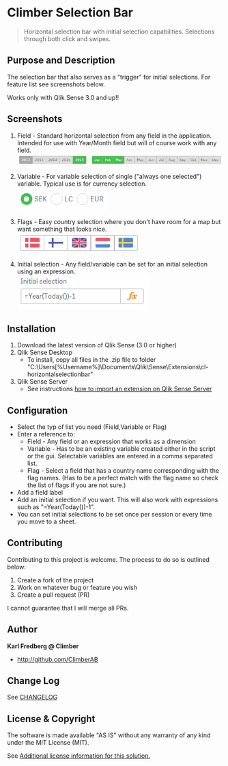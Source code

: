 # Climber Selection Bar
> Horizontal selection bar with initial selection capabilities. Selections through both click and swipes.

## Purpose and Description
The selection bar that also serves as a "trigger" for initial selections. For feature list see screenshots below.

Works only with Qlik Sense 3.0 and up!!

## Screenshots
1. Field - Standard horizontal selection from any field in the application. Intended for use with Year/Month field but will of course work with any field.  
![Alt text](https://github.com/ClimberAB/ClimberSelectionBar/blob/master/screenshots/screenshot_field.PNG?raw=true "Horizontal fieldselection")

2. Variable - For variable selection of single ("always one selected") variable. Typical use is for currency selection.  
![Alt text](https://github.com/ClimberAB/ClimberSelectionBar/blob/master/screenshots/screenshot_variable.PNG?raw=true "Horizontal variable selection")

3. Flags - Easy country selection where you don't have room for a map but want something that looks nice.  
![Alt text](https://github.com/ClimberAB/ClimberSelectionBar/blob/master/screenshots/screenshot_flag.PNG?raw=true "Screenshot flags")

4. Initial selection - Any field/variable can be set for an initial selection using an expression.  
![Alt text](https://github.com/ClimberAB/ClimberSelectionBar/blob/master/screenshots/screenshot_initial_selection.PNG?raw=true "Screenshot initial selection")

## Installation

1. Download the latest version of Qlik Sense (3.0 or higher)
2. Qlik Sense Desktop
	* To install, copy all files in the .zip file to folder "C:\Users\[%Username%]\Documents\Qlik\Sense\Extensions\cl-horizontalselectionbar\"
3. Qlik Sense Server
	* See instructions [how to import an extension on Qlik Sense Server](http://help.qlik.com/sense/en-us/developer/#../Subsystems/Workbench/Content/BuildingExtensions/HowTos/deploy-extensions.htm)

## Configuration

* Select the typ of list you need (Field,Variable or Flag) 
* Enter a reference to:
	* Field - Any field or an expression that works as a dimension
	* Variable - Has to be an existing variable created either in the script or the gui. Selectable variables are entered in a comma separated list.
	* Flag - Select a field that has a country name corresponding with the flag names. (Has to be a perfect match with the flag name so check the list of flags if you are not sure.)
* Add a field label 
* Add an initial selection if you want. This will also work with expressions such as "=Year(Today())-1".
* You can set initial selections to be set once per session or every time you move to a sheet.


## Contributing
Contributing to this project is welcome. The process to do so is outlined below:

1. Create a fork of the project
2. Work on whatever bug or feature you wish
3. Create a pull request (PR)

I cannot guarantee that I will merge all PRs.

## Author

**Karl Fredberg @ Climber**
* http://github.com/ClimberAB


## Change Log

See [CHANGELOG](CHANGELOG.yml)

## License & Copyright
The software is made available "AS IS" without any warranty of any kind under the MIT License (MIT).

See [Additional license information for this solution.](LICENSE.md)
